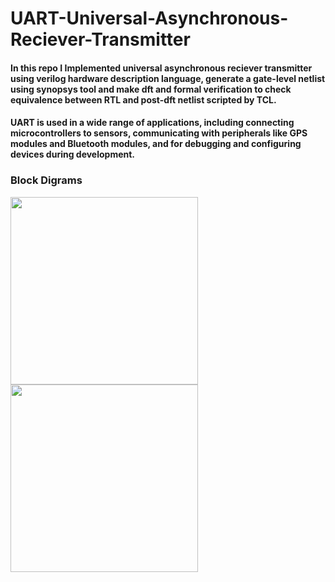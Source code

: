 # UART-Universal-Asynchronous-Reciever-Transmitter

#### In this repo I Implemented universal asynchronous reciever transmitter using verilog hardware description language, generate a gate-level netlist using synopsys tool and make dft and formal verification to check equivalence between RTL and post-dft netlist scripted by TCL.

#### UART is used in a wide range of applications, including connecting microcontrollers to sensors, communicating with peripherals like GPS modules and Bluetooth modules, and for debugging and configuring devices during development.

### Block Digrams
<div>
<img src= "https://github.com/HassanKhaled11/UART-Universal-Asynchronous-Reciever-Transmitter/assets/95179055/35685f43-bd66-422e-91b9-1b457c51f857" width ="300">
<img src= "https://github.com/HassanKhaled11/UART-Universal-Asynchronous-Reciever-Transmitter/assets/95179055/6a4384cf-05a3-444e-a90a-c3f917306577" width ="300">
</div>
